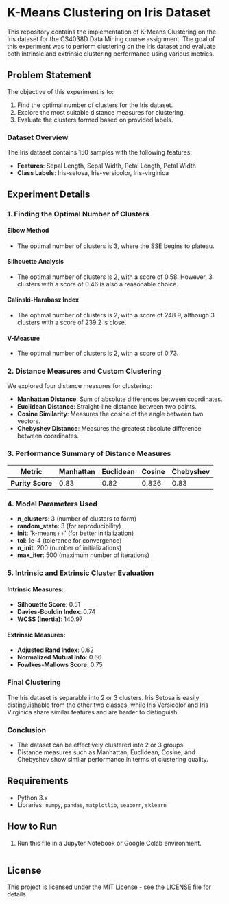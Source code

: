 
# K-Means Clustering on Iris Dataset

This repository contains the implementation of K-Means Clustering on the Iris dataset for the CS4038D Data Mining course assignment. The goal of this experiment was to perform clustering on the Iris dataset and evaluate both intrinsic and extrinsic clustering performance using various metrics.

## Problem Statement
The objective of this experiment is to:
1. Find the optimal number of clusters for the Iris dataset.
2. Explore the most suitable distance measures for clustering.
3. Evaluate the clusters formed based on provided labels.

### Dataset Overview
The Iris dataset contains 150 samples with the following features:
- **Features**: Sepal Length, Sepal Width, Petal Length, Petal Width
- **Class Labels**: Iris-setosa, Iris-versicolor, Iris-virginica

## Experiment Details

### 1. Finding the Optimal Number of Clusters

#### Elbow Method
- The optimal number of clusters is 3, where the SSE begins to plateau.

#### Silhouette Analysis
- The optimal number of clusters is 2, with a score of 0.58. However, 3 clusters with a score of 0.46 is also a reasonable choice.

#### Calinski-Harabasz Index
- The optimal number of clusters is 2, with a score of 248.9, although 3 clusters with a score of 239.2 is close.

#### V-Measure
- The optimal number of clusters is 2, with a score of 0.73.

### 2. Distance Measures and Custom Clustering
We explored four distance measures for clustering:
- **Manhattan Distance**: Sum of absolute differences between coordinates.
- **Euclidean Distance**: Straight-line distance between two points.
- **Cosine Similarity**: Measures the cosine of the angle between two vectors.
- **Chebyshev Distance**: Measures the greatest absolute difference between coordinates.

### 3. Performance Summary of Distance Measures
| Metric           | Manhattan | Euclidean | Cosine | Chebyshev |
|------------------|-----------|-----------|--------|-----------|
| **Purity Score** | 0.83      | 0.82      | 0.826  | 0.83      |

### 4. Model Parameters Used
- **n_clusters**: 3 (number of clusters to form)
- **random_state**: 3 (for reproducibility)
- **init**: 'k-means++' (for better initialization)
- **tol**: 1e-4 (tolerance for convergence)
- **n_init**: 200 (number of initializations)
- **max_iter**: 500 (maximum number of iterations)

### 5. Intrinsic and Extrinsic Cluster Evaluation
#### Intrinsic Measures:
- **Silhouette Score**: 0.51
- **Davies-Bouldin Index**: 0.74
- **WCSS (Inertia)**: 140.97

#### Extrinsic Measures:
- **Adjusted Rand Index**: 0.62
- **Normalized Mutual Info**: 0.66
- **Fowlkes-Mallows Score**: 0.75

### Final Clustering
The Iris dataset is separable into 2 or 3 clusters. Iris Setosa is easily distinguishable from the other two classes, while Iris Versicolor and Iris Virginica share similar features and are harder to distinguish.

### Conclusion
- The dataset can be effectively clustered into 2 or 3 groups.
- Distance measures such as Manhattan, Euclidean, Cosine, and Chebyshev show similar performance in terms of clustering quality.

## Requirements
- Python 3.x
- Libraries: `numpy`, `pandas`, `matplotlib`, `seaborn`, `sklearn`

## How to Run
1. Run this file in a Jupyter Notebook or Google Colab environment.
   ```

## License
This project is licensed under the MIT License - see the [LICENSE](LICENSE) file for details.
